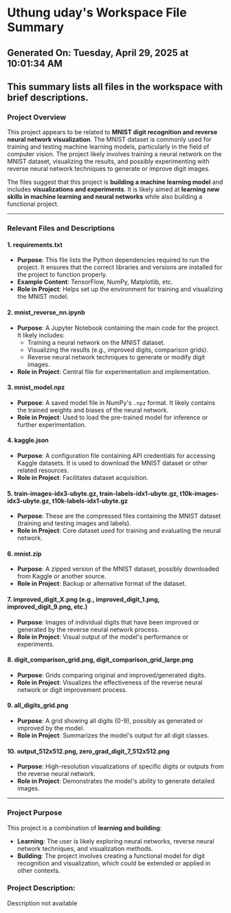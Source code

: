 # Uthung uday's Workspace File Summary
## Generated On: Tuesday, April 29, 2025 at 10:01:34 AM
This summary lists all files in the workspace with brief descriptions.
---
### Project Overview
This project appears to be related to **MNIST digit recognition and reverse neural network visualization**. The MNIST dataset is commonly used for training and testing machine learning models, particularly in the field of computer vision. The project likely involves training a neural network on the MNIST dataset, visualizing the results, and possibly experimenting with reverse neural network techniques to generate or improve digit images.

The files suggest that this project is **building a machine learning model** and includes **visualizations and experiments**. It is likely aimed at **learning new skills in machine learning and neural networks** while also building a functional project.

---

### Relevant Files and Descriptions

#### **1. requirements.txt**
- **Purpose**: This file lists the Python dependencies required to run the project. It ensures that the correct libraries and versions are installed for the project to function properly.
- **Example Content**: TensorFlow, NumPy, Matplotlib, etc.
- **Role in Project**: Helps set up the environment for training and visualizing the MNIST model.

#### **2. mnist_reverse_nn.ipynb**
- **Purpose**: A Jupyter Notebook containing the main code for the project. It likely includes:
  - Training a neural network on the MNIST dataset.
  - Visualizing the results (e.g., improved digits, comparison grids).
  - Reverse neural network techniques to generate or modify digit images.
- **Role in Project**: Central file for experimentation and implementation.

#### **3. mnist_model.npz**
- **Purpose**: A saved model file in NumPy's `.npz` format. It likely contains the trained weights and biases of the neural network.
- **Role in Project**: Used to load the pre-trained model for inference or further experimentation.

#### **4. kaggle.json**
- **Purpose**: A configuration file containing API credentials for accessing Kaggle datasets. It is used to download the MNIST dataset or other related resources.
- **Role in Project**: Facilitates dataset acquisition.

#### **5. train-images-idx3-ubyte.gz, train-labels-idx1-ubyte.gz, t10k-images-idx3-ubyte.gz, t10k-labels-idx1-ubyte.gz**
- **Purpose**: These are the compressed files containing the MNIST dataset (training and testing images and labels).
- **Role in Project**: Core dataset used for training and evaluating the neural network.

#### **6. mnist.zip**
- **Purpose**: A zipped version of the MNIST dataset, possibly downloaded from Kaggle or another source.
- **Role in Project**: Backup or alternative format of the dataset.

#### **7. improved_digit_X.png (e.g., improved_digit_1.png, improved_digit_9.png, etc.)**
- **Purpose**: Images of individual digits that have been improved or generated by the reverse neural network process.
- **Role in Project**: Visual output of the model's performance or experiments.

#### **8. digit_comparison_grid.png, digit_comparison_grid_large.png**
- **Purpose**: Grids comparing original and improved/generated digits.
- **Role in Project**: Visualizes the effectiveness of the reverse neural network or digit improvement process.

#### **9. all_digits_grid.png**
- **Purpose**: A grid showing all digits (0-9), possibly as generated or improved by the model.
- **Role in Project**: Summarizes the model's output for all digit classes.

#### **10. output_512x512.png, zero_grad_digit_7_512x512.png**
- **Purpose**: High-resolution visualizations of specific digits or outputs from the reverse neural network.
- **Role in Project**: Demonstrates the model's ability to generate detailed images.

---

### Project Purpose
This project is a combination of **learning and building**:
- **Learning**: The user is likely exploring neural networks, reverse neural network techniques, and visualization methods.
- **Building**: The project involves creating a functional model for digit recognition and visualization, which could be extended or applied in other contexts. 
### Project Description:
 Description not available

